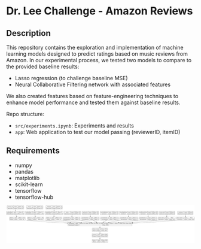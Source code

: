 # Dr. Lee Challenge - Amazon Reviews

## Description
This repository contains the exploration and implementation of machine learning models designed to predict ratings based on music reviews from Amazon. In our experimental process, we tested two models to compare to the provided baseline results:
- Lasso regression (to challenge baseline MSE)
- Neural Collaborative Filtering network with associated features

We also created features based on feature-engineering techniques to enhance model performance and tested them against baseline results.

Repo structure:
- `src/experiments.ipynb`: Experiments and results
- `app`: Web application to test our model passing (reviewerID, itemID)

## Requirements
- numpy
- pandas
- matplotlib
- scikit-learn
- tensorflow
- tensorflow-hub


![Best Architecture - Neural Collaborative Filtering](https://github.com/ferdmartin/esalee-challenge/blob/main/misc/Amazon%20Reviews%20Architecture.png)